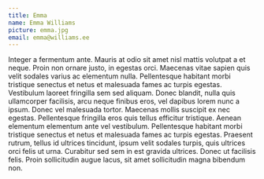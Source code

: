 ```yaml
---
title: Emma
name: Emma Williams
picture: emma.jpg
email: emma@williams.ee
---
```


Integer a fermentum ante. Mauris at odio sit amet nisl mattis volutpat a et neque. Proin non ornare justo, in egestas orci. Maecenas vitae sapien quis velit sodales varius ac elementum nulla. Pellentesque habitant morbi tristique senectus et netus et malesuada fames ac turpis egestas. Vestibulum laoreet fringilla sem sed aliquam. Donec blandit, nulla quis ullamcorper facilisis, arcu neque finibus eros, vel dapibus lorem nunc a ipsum. Donec vel malesuada tortor. Maecenas mollis suscipit ex nec egestas. Pellentesque fringilla eros quis tellus efficitur tristique. Aenean elementum elementum ante vel vestibulum. Pellentesque habitant morbi tristique senectus et netus et malesuada fames ac turpis egestas. Praesent rutrum, tellus id ultrices tincidunt, ipsum velit sodales turpis, quis ultrices orci felis ut urna. Curabitur sed sem in est gravida ultrices. Donec ut facilisis felis. Proin sollicitudin augue lacus, sit amet sollicitudin magna bibendum non. 
